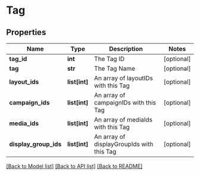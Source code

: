 # Tag

## Properties
Name | Type | Description | Notes
------------ | ------------- | ------------- | -------------
**tag_id** | **int** | The Tag ID | [optional] 
**tag** | **str** | The Tag Name | [optional] 
**layout_ids** | **list[int]** | An array of layoutIDs with this Tag | [optional] 
**campaign_ids** | **list[int]** | An array of campaignIDs with this Tag | [optional] 
**media_ids** | **list[int]** | An array of mediaIds with this Tag | [optional] 
**display_group_ids** | **list[int]** | An array of displayGroupIds with this Tag | [optional] 

[[Back to Model list]](../README.md#documentation-for-models) [[Back to API list]](../README.md#documentation-for-api-endpoints) [[Back to README]](../README.md)


